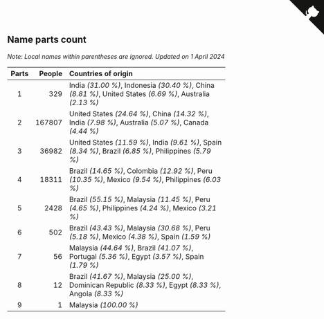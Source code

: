 ## Name parts count

*Note: Local names within parentheses are ignored.*
*Updated on  1 April 2024*

| Parts | People | Countries of origin |
| :--: | ---: | :--- |
| 1 | 329 | India *(31.00 %)*, Indonesia *(30.40 %)*, China *(8.81 %)*, United States *(6.69 %)*, Australia *(2.13 %)* |
| 2 | 167807 | United States *(24.64 %)*, China *(14.32 %)*, India *(7.98 %)*, Australia *(5.07 %)*, Canada *(4.44 %)* |
| 3 | 36982 | United States *(11.59 %)*, India *(9.61 %)*, Spain *(8.34 %)*, Brazil *(6.85 %)*, Philippines *(5.79 %)* |
| 4 | 18311 | Brazil *(14.65 %)*, Colombia *(12.92 %)*, Peru *(10.35 %)*, Mexico *(9.54 %)*, Philippines *(6.03 %)* |
| 5 | 2428 | Brazil *(55.15 %)*, Malaysia *(11.45 %)*, Peru *(4.65 %)*, Philippines *(4.24 %)*, Mexico *(3.21 %)* |
| 6 | 502 | Brazil *(43.43 %)*, Malaysia *(30.68 %)*, Peru *(5.18 %)*, Mexico *(4.38 %)*, Spain *(1.59 %)* |
| 7 | 56 | Malaysia *(44.64 %)*, Brazil *(41.07 %)*, Portugal *(5.36 %)*, Egypt *(3.57 %)*, Spain *(1.79 %)* |
| 8 | 12 | Brazil *(41.67 %)*, Malaysia *(25.00 %)*, Dominican Republic *(8.33 %)*, Egypt *(8.33 %)*, Angola *(8.33 %)* |
| 9 | 1 | Malaysia *(100.00 %)* |


<a href="https://github.com/JustinTimeCuber/wca_statistics" class="github-corner" aria-label="View source on Github"><svg width="80" height="80" viewBox="0 0 250 250" style="fill:#151513; color:#fff; position: absolute; top: 0; border: 0; right: 0;" aria-hidden="true"><path d="M0,0 L115,115 L130,115 L142,142 L250,250 L250,0 Z"></path><path d="M128.3,109.0 C113.8,99.7 119.0,89.6 119.0,89.6 C122.0,82.7 120.5,78.6 120.5,78.6 C119.2,72.0 123.4,76.3 123.4,76.3 C127.3,80.9 125.5,87.3 125.5,87.3 C122.9,97.6 130.6,101.9 134.4,103.2" fill="currentColor" style="transform-origin: 130px 106px;" class="octo-arm"></path><path d="M115.0,115.0 C114.9,115.1 118.7,116.5 119.8,115.4 L133.7,101.6 C136.9,99.2 139.9,98.4 142.2,98.6 C133.8,88.0 127.5,74.4 143.8,58.0 C148.5,53.4 154.0,51.2 159.7,51.0 C160.3,49.4 163.2,43.6 171.4,40.1 C171.4,40.1 176.1,42.5 178.8,56.2 C183.1,58.6 187.2,61.8 190.9,65.4 C194.5,69.0 197.7,73.2 200.1,77.6 C213.8,80.2 216.3,84.9 216.3,84.9 C212.7,93.1 206.9,96.0 205.4,96.6 C205.1,102.4 203.0,107.8 198.3,112.5 C181.9,128.9 168.3,122.5 157.7,114.1 C157.9,116.9 156.7,120.9 152.7,124.9 L141.0,136.5 C139.8,137.7 141.6,141.9 141.8,141.8 Z" fill="currentColor" class="octo-body"></path></svg></a><style>.github-corner:hover .octo-arm{animation:octocat-wave 560ms ease-in-out}@keyframes octocat-wave{0%,100%{transform:rotate(0)}20%,60%{transform:rotate(-25deg)}40%,80%{transform:rotate(10deg)}}@media (max-width:500px){.github-corner:hover .octo-arm{animation:none}.github-corner .octo-arm{animation:octocat-wave 560ms ease-in-out}}</style>
